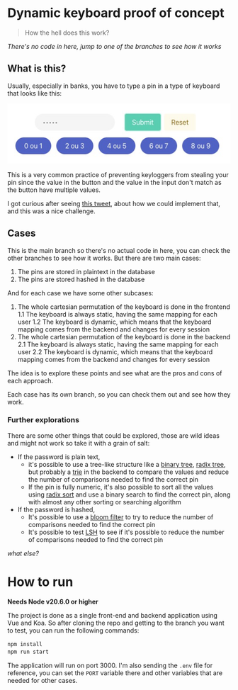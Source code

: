 # Dynamic keyboard proof of concept

> How the hell does this work?

*There's no code in here, jump to one of the branches to see how it works*

## What is this?

Usually, especially in banks, you have to type a pin in a type of keyboard that looks like this:

![](assets/asset-1699483313.png)

This is a very common practice of preventing keyloggers from stealing your pin since the value in the button and the value in the input don't match as the button have multiple values.

I got curious after seeing [this tweet](https://twitter.com/niagalves/status/1719695627586580728), about how we could implement that, and this was a nice challenge.

## Cases

This is the main branch so there's no actual code in here, you can check the other branches to see how it works. But there are two main cases:

1. The pins are stored in plaintext in the database
2. The pins are stored hashed in the database

And for each case we have some other subcases:

1. The whole cartesian permutation of the keyboard is done in the frontend
  1.1 The keyboard is always static, having the same mapping for each user
  1.2 The keyboard is dynamic, which means that the keyboard mapping comes from the backend and changes for every session
2. The whole cartesian permutation of the keyboard is done in the backend
  2.1 The keyboard is always static, having the same mapping for each user
  2.2 The keyboard is dynamic, which means that the keyboard mapping comes from the backend and changes for every session

The idea is to explore these points and see what are the pros and cons of each approach.

Each case has its own branch, so you can check them out and see how they work.

### Further explorations

There are some other things that could be explored, those are wild ideas and might not work so take it with a grain of salt:

- If the password is plain text,
  - it's possible to use a tree-like structure like a [binary tree](https://en.wikipedia.org/wiki/Binary_tree), [radix tree](https://en.wikipedia.org/wiki/Radix_tree), but probably a [trie](https://en.wikipedia.org/wiki/Trie) in the backend to compare the values and reduce the number of comparisons needed to find the correct pin
  - If the pin is fully numeric, it's also possible to sort all the values using [radix sort](https://en.wikipedia.org/wiki/Radix_sort) and use a binary search to find the correct pin, along with almost any other sorting or searching algorithm
- If the password is hashed,
  - It's possible to use a [bloom filter](https://en.wikipedia.org/wiki/Bloom_filter) to try to reduce the number of comparisons needed to find the correct pin
  - It's possible to test [LSH](https://en.wikipedia.org/wiki/Locality-sensitive_hashing) to see if it's possible to reduce the number of comparisons needed to find the correct pin

*what else?*

# How to run

**Needs Node v20.6.0 or higher**

The project is done as a single front-end and backend application using Vue and Koa. So after cloning the repo and getting to the branch you want to test, you can run the following commands:

```bash
npm install
npm run start
```

The application will run on port 3000. I'm also sending the `.env` file for reference, you can set the `PORT` variable there and other variables that are needed for other cases.
